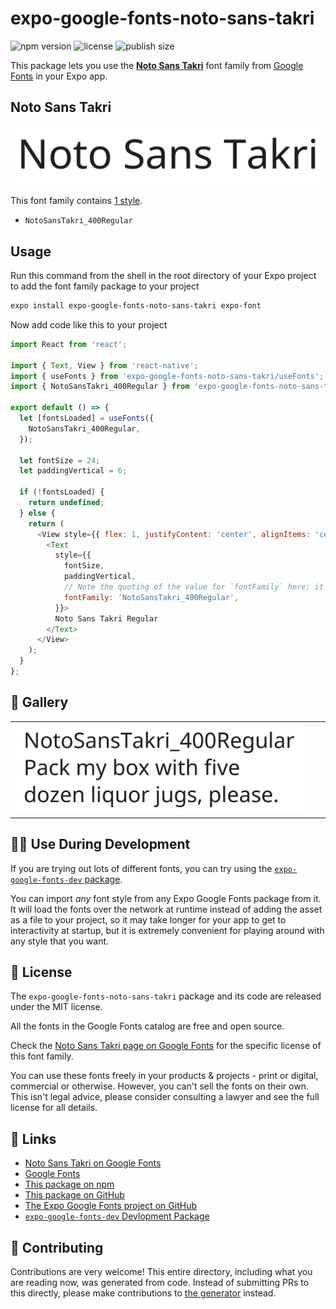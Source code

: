 # expo-google-fonts-noto-sans-takri

![npm version](https://flat.badgen.net/npm/v/expo-google-fonts-noto-sans-takri)
![license](https://flat.badgen.net/github/license/expo/google-fonts)
![publish size](https://flat.badgen.net/packagephobia/install/expo-google-fonts-noto-sans-takri)

This package lets you use the [**Noto Sans Takri**](https://fonts.google.com/specimen/Noto+Sans+Takri) font family from [Google Fonts](https://fonts.google.com/) in your Expo app.

## Noto Sans Takri

![Noto Sans Takri](./font-family.png)

This font family contains [1 style](#-gallery).

- `NotoSansTakri_400Regular`

## Usage

Run this command from the shell in the root directory of your Expo project to add the font family package to your project
```sh
expo install expo-google-fonts-noto-sans-takri expo-font
```

Now add code like this to your project
```js
import React from 'react';

import { Text, View } from 'react-native';
import { useFonts } from 'expo-google-fonts-noto-sans-takri/useFonts';
import { NotoSansTakri_400Regular } from 'expo-google-fonts-noto-sans-takri/400Regular';

export default () => {
  let [fontsLoaded] = useFonts({
    NotoSansTakri_400Regular,
  });

  let fontSize = 24;
  let paddingVertical = 6;

  if (!fontsLoaded) {
    return undefined;
  } else {
    return (
      <View style={{ flex: 1, justifyContent: 'center', alignItems: 'center' }}>
        <Text
          style={{
            fontSize,
            paddingVertical,
            // Note the quoting of the value for `fontFamily` here; it expects a string!
            fontFamily: 'NotoSansTakri_400Regular',
          }}>
          Noto Sans Takri Regular
        </Text>
      </View>
    );
  }
};

```

## 🔡 Gallery


||||
|-|-|-|
|![NotoSansTakri_400Regular](.//400Regular/NotoSansTakri_400Regular.ttf.png)||||


## 👩‍💻 Use During Development

If you are trying out lots of different fonts, you can try using the [`expo-google-fonts-dev` package](https://github.com/freeboub/google-fonts/tree/master/font-packages/dev#readme).

You can import *any* font style from any Expo Google Fonts package from it. It will load the fonts
over the network at runtime instead of adding the asset as a file to your project, so it may take longer
for your app to get to interactivity at startup, but it is extremely convenient
for playing around with any style that you want.

## 📖 License

The `expo-google-fonts-noto-sans-takri` package and its code are released under the MIT license.

All the fonts in the Google Fonts catalog are free and open source.

Check the [Noto Sans Takri page on Google Fonts](https://fonts.google.com/specimen/Noto+Sans+Takri) for the specific license of this font family.

You can use these fonts freely in your products & projects - print or digital, commercial or otherwise. However, you can't sell the fonts on their own. This isn't legal advice, please consider consulting a lawyer and see the full license for all details.

## 🔗 Links

- [Noto Sans Takri on Google Fonts](https://fonts.google.com/specimen/Noto+Sans+Takri)
- [Google Fonts](https://fonts.google.com/)
- [This package on npm](https://www.npmjs.com/package/expo-google-fonts-noto-sans-takri)
- [This package on GitHub](https://github.com/freeboub/google-fonts/tree/master/font-packages/noto-sans-takri)
- [The Expo Google Fonts project on GitHub](https://github.com/freeboub/google-fonts)
- [`expo-google-fonts-dev` Devlopment Package](https://github.com/freeboub/google-fonts/tree/master/font-packages/dev)

## 🤝 Contributing

Contributions are very welcome! This entire directory, including what you are reading now, was generated from code. Instead of submitting PRs to this directly, please make contributions to [the generator](https://github.com/freeboub/google-fonts/tree/master/packages/generator) instead.
